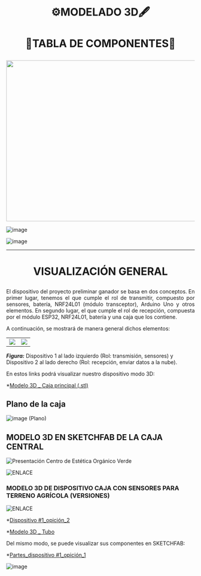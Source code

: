 # <p align = center>  ⚙️MODELADO 3D🖋️</p>


# <p align = center>  📑TABLA DE COMPONENTES🔖</p>

<p align="center">
  <img src="https://github.com/Fx2048/Team_4_FdD/assets/131219987/491d4185-a000-476c-9524-649a26e58c50" width="1050" height="430" style="margin: auto;">
</p>



![image](https://github.com/Fx2048/Team_4_FdD/assets/131219987/f662aa10-5190-4267-ac08-51f0ea7b8047)


![image](https://github.com/Fx2048/Team_4_FdD/assets/131219987/e1195f2f-7c9b-42fe-8bdd-742605c9123a)




---


# <p align = "center">VISUALIZACIÓN GENERAL</p>

<p align = "justify" >El dispositivo del proyecto preliminar ganador se basa en dos conceptos. En primer lugar, tenemos el que cumple el rol de transmitir, compuesto por sensores, batería, NRF24L01 (módulo transceptor), Arduino Uno y otros elementos. En segundo lugar, el que cumple el rol de recepción, compuesta por el módulo ESP32, NRF24L01, batería y una caja que los contiene.</p>

<p align = "justify" >A continuación, se mostrará de manera general dichos elementos:</p>

<div align="center">

<table>
  <tr>
    <td><img src="../../Imágenes/System1.png"></td>
    <td><img src="../../Imágenes/System_2.png"></td>
  </tr>
</table>

</div>


***Figura:*** 
Dispositivo 1 al lado izquierdo 
(Rol: transmisión, sensores) y Dispositivo 2 al lado derecho 
(Rol: recepción, enviar datos a la nube).

En estos links podrá visualizar nuestro dispositivo modo 3D: 




*[Modelo 3D _ Caja principal (.stl)](../../Hadware/Modelo_3D/Caja.stl)

## **Plano de la caja**

![image (Plano)](https://github.com/Fx2048/Team_4_FdD/assets/131219987/e799a1f0-a12f-432f-a112-fde9bdbb7219)

## **MODELO 3D EN SKETCHFAB DE  LA  CAJA CENTRAL**

![Presentación Centro de Estética Orgánico Verde](https://github.com/Fx2048/Team_4_FdD/assets/131219987/894269a5-ea2b-47e6-90d3-545978adcfb4)




![ENLACE](https://sketchfab.com/3d-models/caja-908515660f7c4651aa6e702cc1981599)

### MODELO 3D DE DISPOSITIVO CAJA CON SENSORES PARA TERRENO AGRÍCOLA (VERSIONES)

![ENLACE](]https://sketchfab.com/3d-models/all-parts3d-5f2d945e2fd943d9b4db5a359c3e1ec1)

*[Dispositivo #1_opición_2](https://sketchfab.com/3d-models/all_my_model-8b4fa2704f744f1584f49b39e792a4b6)

*[Modelo 3D _ Tubo ](../../Hadware/Modelo_3D/All_my_model.stl)



Del mismo modo, se puede visualizar sus componentes en SKETCHFAB:

*[Partes_dispositivo #1_opición_1](https://sketchfab.com/3d-models/all-parts3d-5f2d945e2fd943d9b4db5a359c3e1ec1)

![image](https://github.com/Fx2048/Team_4_FdD/assets/131219987/24e0b75c-08a6-4728-8592-ba7a8c9ee55a)






